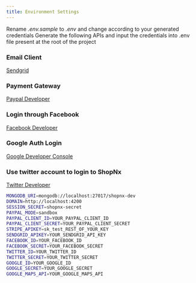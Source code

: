 ```yaml
---
title: Environment Settings
---
```

  Rename <em>.env.sample</em> to <em>.env</em> and change according to your generated credentials
  Generate the following APIs and input the credentials into .env file present at the root of the project

### Email Client
 [Sendgrid](http://www.sendgrid.com/)

### Payment Gateway 
 [Paypal Developer](http://developer.paypal.com/)

### Login through Facebook 
 [Facebook Developer](http://developer.facebook.com/)

### Google Auth Login 
 [Google Developer Console](http://developer.facebook.com/)

### Use twitter account to login to ShopNx 
 [Twitter Developer](https://dev.twitter.com/)
      

``` bash
MONGODB_URI=mongodb://localhost:27017/shopnx-dev
DOMAIN=http://localhost:4200
SESSION_SECRET=shopnx-secret
PAYPAL_MODE=sandbox
PAYPAL_CLIENT_ID=YOUR_PAYPAL_CLIENT_ID
PAYPAL_CLIENT_SECRET=YOUR_PAYPAL_CLIENT_SECRET
STRIPE_APIKEY=sk_test_REST_OF_YOUR_KEY
SENDGRID_APIKEY=YOUR_SENDGRID_API_KEY
FACEBOOK_ID=YOUR_FACEBOOK_ID
FACEBOOK_SECRET=YOUR_FACEBOOK_SECRET
TWITTER_ID=YOUR_TWITTER_ID
TWITTER_SECRET=YOUR_TWITTER_SECRET
GOOGLE_ID=YOUR_GOOGLE_ID
GOOGLE_SECRET=YOUR_GOOGLE_SECRET
GOOGLE_MAPS_API=YOUR_GOOGLE_MAPS_API
  ``` 